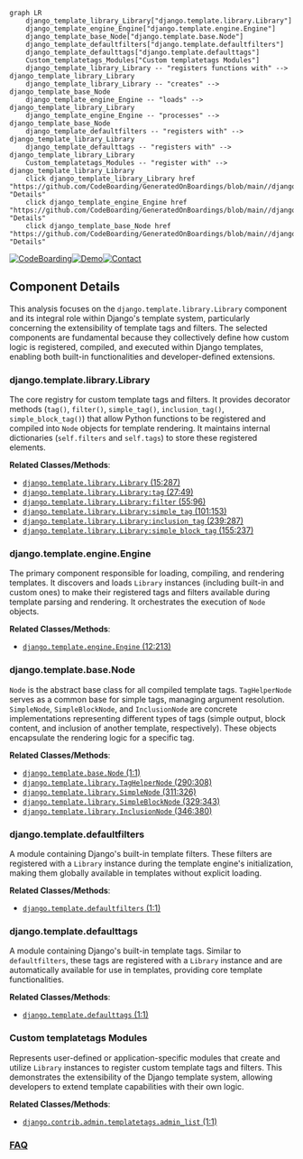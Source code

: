 ```mermaid
graph LR
    django_template_library_Library["django.template.library.Library"]
    django_template_engine_Engine["django.template.engine.Engine"]
    django_template_base_Node["django.template.base.Node"]
    django_template_defaultfilters["django.template.defaultfilters"]
    django_template_defaulttags["django.template.defaulttags"]
    Custom_templatetags_Modules["Custom templatetags Modules"]
    django_template_library_Library -- "registers functions with" --> django_template_library_Library
    django_template_library_Library -- "creates" --> django_template_base_Node
    django_template_engine_Engine -- "loads" --> django_template_library_Library
    django_template_engine_Engine -- "processes" --> django_template_base_Node
    django_template_defaultfilters -- "registers with" --> django_template_library_Library
    django_template_defaulttags -- "registers with" --> django_template_library_Library
    Custom_templatetags_Modules -- "register with" --> django_template_library_Library
    click django_template_library_Library href "https://github.com/CodeBoarding/GeneratedOnBoardings/blob/main//django/django_template_library_Library.md" "Details"
    click django_template_engine_Engine href "https://github.com/CodeBoarding/GeneratedOnBoardings/blob/main//django/django_template_engine_Engine.md" "Details"
    click django_template_base_Node href "https://github.com/CodeBoarding/GeneratedOnBoardings/blob/main//django/django_template_base_Node.md" "Details"
```
[![CodeBoarding](https://img.shields.io/badge/Generated%20by-CodeBoarding-9cf?style=flat-square)](https://github.com/CodeBoarding/GeneratedOnBoardings)[![Demo](https://img.shields.io/badge/Try%20our-Demo-blue?style=flat-square)](https://www.codeboarding.org/demo)[![Contact](https://img.shields.io/badge/Contact%20us%20-%20contact@codeboarding.org-lightgrey?style=flat-square)](mailto:contact@codeboarding.org)

## Component Details

This analysis focuses on the `django.template.library.Library` component and its integral role within Django's template system, particularly concerning the extensibility of template tags and filters. The selected components are fundamental because they collectively define how custom logic is registered, compiled, and executed within Django templates, enabling both built-in functionalities and developer-defined extensions.

### django.template.library.Library
The core registry for custom template tags and filters. It provides decorator methods (`tag()`, `filter()`, `simple_tag()`, `inclusion_tag()`, `simple_block_tag()`) that allow Python functions to be registered and compiled into `Node` objects for template rendering. It maintains internal dictionaries (`self.filters` and `self.tags`) to store these registered elements.


**Related Classes/Methods**:

- <a href="https://github.com/django/django/blob/master/django/template/library.py#L15-L287" target="_blank" rel="noopener noreferrer">`django.template.library.Library` (15:287)</a>
- <a href="https://github.com/django/django/blob/master/django/template/library.py#L27-L49" target="_blank" rel="noopener noreferrer">`django.template.library.Library:tag` (27:49)</a>
- <a href="https://github.com/django/django/blob/master/django/template/library.py#L55-L96" target="_blank" rel="noopener noreferrer">`django.template.library.Library:filter` (55:96)</a>
- <a href="https://github.com/django/django/blob/master/django/template/library.py#L101-L153" target="_blank" rel="noopener noreferrer">`django.template.library.Library:simple_tag` (101:153)</a>
- <a href="https://github.com/django/django/blob/master/django/template/library.py#L239-L287" target="_blank" rel="noopener noreferrer">`django.template.library.Library:inclusion_tag` (239:287)</a>
- <a href="https://github.com/django/django/blob/master/django/template/library.py#L155-L237" target="_blank" rel="noopener noreferrer">`django.template.library.Library:simple_block_tag` (155:237)</a>


### django.template.engine.Engine
The primary component responsible for loading, compiling, and rendering templates. It discovers and loads `Library` instances (including built-in and custom ones) to make their registered tags and filters available during template parsing and rendering. It orchestrates the execution of `Node` objects.


**Related Classes/Methods**:

- <a href="https://github.com/django/django/blob/master/django/template/engine.py#L12-L213" target="_blank" rel="noopener noreferrer">`django.template.engine.Engine` (12:213)</a>


### django.template.base.Node
`Node` is the abstract base class for all compiled template tags. `TagHelperNode` serves as a common base for simple tags, managing argument resolution. `SimpleNode`, `SimpleBlockNode`, and `InclusionNode` are concrete implementations representing different types of tags (simple output, block content, and inclusion of another template, respectively). These objects encapsulate the rendering logic for a specific tag.


**Related Classes/Methods**:

- <a href="https://github.com/django/django/blob/master/django/template/base.py#L1-L1" target="_blank" rel="noopener noreferrer">`django.template.base.Node` (1:1)</a>
- <a href="https://github.com/django/django/blob/master/django/template/library.py#L290-L308" target="_blank" rel="noopener noreferrer">`django.template.library.TagHelperNode` (290:308)</a>
- <a href="https://github.com/django/django/blob/master/django/template/library.py#L311-L326" target="_blank" rel="noopener noreferrer">`django.template.library.SimpleNode` (311:326)</a>
- <a href="https://github.com/django/django/blob/master/django/template/library.py#L329-L343" target="_blank" rel="noopener noreferrer">`django.template.library.SimpleBlockNode` (329:343)</a>
- <a href="https://github.com/django/django/blob/master/django/template/library.py#L346-L380" target="_blank" rel="noopener noreferrer">`django.template.library.InclusionNode` (346:380)</a>


### django.template.defaultfilters
A module containing Django's built-in template filters. These filters are registered with a `Library` instance during the template engine's initialization, making them globally available in templates without explicit loading.


**Related Classes/Methods**:

- <a href="https://github.com/django/django/blob/master/django/template/defaultfilters.py#L1-L1" target="_blank" rel="noopener noreferrer">`django.template.defaultfilters` (1:1)</a>


### django.template.defaulttags
A module containing Django's built-in template tags. Similar to `defaultfilters`, these tags are registered with a `Library` instance and are automatically available for use in templates, providing core template functionalities.


**Related Classes/Methods**:

- <a href="https://github.com/django/django/blob/master/django/template/defaulttags.py#L1-L1" target="_blank" rel="noopener noreferrer">`django.template.defaulttags` (1:1)</a>


### Custom templatetags Modules
Represents user-defined or application-specific modules that create and utilize `Library` instances to register custom template tags and filters. This demonstrates the extensibility of the Django template system, allowing developers to extend template capabilities with their own logic.


**Related Classes/Methods**:

- <a href="https://github.com/django/django/blob/master/django/contrib/admin/templatetags/admin_list.py#L1-L1" target="_blank" rel="noopener noreferrer">`django.contrib.admin.templatetags.admin_list` (1:1)</a>




### [FAQ](https://github.com/CodeBoarding/GeneratedOnBoardings/tree/main?tab=readme-ov-file#faq)